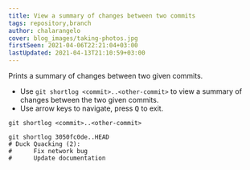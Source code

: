 ```yaml
---
title: View a summary of changes between two commits
tags: repository,branch
author: chalarangelo
cover: blog_images/taking-photos.jpg
firstSeen: 2021-04-06T22:21:04+03:00
lastUpdated: 2021-04-13T21:10:59+03:00
---
```


Prints a summary of changes between two given commits.

- Use `git shortlog <commit>..<other-commit>` to view a summary of changes between the two given commits.
- Use arrow keys to navigate, press <kbd>Q</kbd> to exit.

```shell
git shortlog <commit>..<other-commit>
```

```shell
git shortlog 3050fc0de..HEAD
# Duck Quacking (2):
#      Fix network bug
#      Update documentation
```
